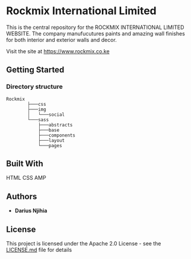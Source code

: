 # Rockmix International Limited

This is the central repository for the ROCKMIX INTERNATIONAL LIMITED WEBSITE. The company manufucutures paints and amazing wall finishes for both interior and exterior walls and decor. 

Visit the site at https://www.rockmix.co.ke

## Getting Started

### Directory structure

    Rockmix
            ├───css
            ├───img
            │   └───social
            └───sass
                ├───abstracts
                ├───base
                ├───components
                ├───layout
                └───pages



## Built With
HTML
CSS
AMP


## Authors

* **Darius Njihia**

## License

This project is licensed under the Apache 2.0 License - see the [LICENSE.md](LICENSE.md) file for details
